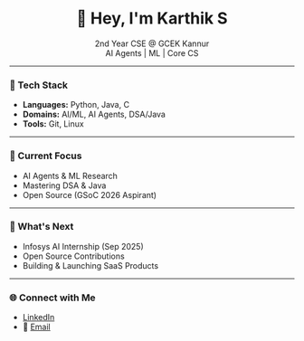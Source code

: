  <h1 align="center">👋 Hey, I'm Karthik S</h1>  
<p align="center">  
  2nd Year CSE @ GCEK Kannur <br>  
  AI Agents | ML | Core CS  
</p>  

---

### 🚀 Tech Stack  
- **Languages:** Python, Java, C  
- **Domains:** AI/ML, AI Agents, DSA/Java  
- **Tools:** Git, Linux  

---

### 🎯 Current Focus  
- AI Agents & ML Research  
- Mastering DSA & Java  
- Open Source (GSoC 2026 Aspirant)  

---

### 📅 What's Next  
- Infosys AI Internship (Sep 2025)  
- Open Source Contributions  
- Building & Launching SaaS Products  

---

### 🌐 Connect with Me  
- [LinkedIn](#)  
- 📧 [Email](#)  
